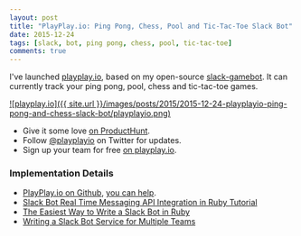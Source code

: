 ```yaml
---
layout: post
title: "PlayPlay.io: Ping Pong, Chess, Pool and Tic-Tac-Toe Slack Bot"
date: 2015-12-24
tags: [slack, bot, ping pong, chess, pool, tic-tac-toe]
comments: true
---
```

I've launched [playplay.io](https://www.playplay.io), based on my open-source [slack-gamebot](https://github.com/dblock/slack-gamebot). It can currently track your ping pong, pool, chess and tic-tac-toe games.

[![playplay.io]({{ site.url }}/images/posts/2015/2015-12-24-playplayio-ping-pong-and-chess-slack-bot/playplayio.png)](https://www.playplay.io)

* Give it some love [on ProductHunt](https://www.producthunt.com/tech/playplay-io).
* Follow [@playplayio](https://twitter.com/playplayio) on Twitter for updates.
* Sign up your team for free [on playplay.io](https://www.playplay.io).

### Implementation Details

* [PlayPlay.io on Github](https://github.com/playplayio), [you can help](https://github.com/playplayio/playplay.io/labels/you%20can%20help).
* [Slack Bot Real Time Messaging API Integration in Ruby Tutorial](/2015/04/28/slack-bot-real-time-messaging-api-integration-tutorial.html)
* [The Easiest Way to Write a Slack Bot in Ruby](/2015/07/18/the-easiest-way-to-write-a-slack-bot-in-ruby.html)
* [Writing a Slack Bot Service for Multiple Teams](/2015/11/14/writing-a-slack-bot-service-for-multiple-teams.html)
